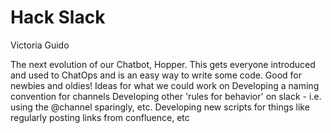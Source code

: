 # Hack Slack
Victoria Guido

The next evolution of our Chatbot, Hopper. This gets everyone introduced and used to ChatOps and is an easy way to write some code. Good for newbies and oldies!
Ideas for what we could work on
Developing a naming convention for channels
Developing other 'rules for behavior' on slack - i.e. using the @channel sparingly, etc.
Developing new scripts for things like regularly posting links from confluence, etc
